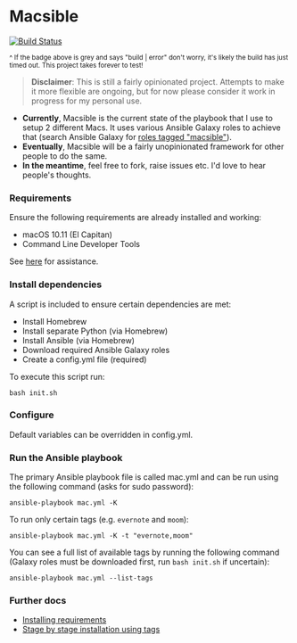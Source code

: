 # Macsible

[![Build Status](https://travis-ci.org/danbohea/macsible.svg?branch=master)](https://travis-ci.org/danbohea/macsible)

<small>^ If the badge above is grey and says "build | error" don't worry, it's likely the build has just timed out. This project takes forever to test!</small>

> **Disclaimer**: This is still a fairly opinionated project. Attempts to make it more flexible are ongoing, but for now please consider it work in progress for my personal use.

- **Currently**, Macsible is the current state of the playbook that I use to setup 2 different Macs. It uses various Ansible Galaxy roles to achieve that (search Ansible Galaxy for [roles tagged "macsible"](https://galaxy.ansible.com/list#/roles?page=1&page_size=10&tags=macsible)).
- **Eventually**, Macsible will be a fairly unopinionated framework for other people to do the same.
- **In the meantime**, feel free to fork, raise issues etc. I'd love to hear people's thoughts.


### Requirements

Ensure the following requirements are already installed and working:

- macOS 10.11 (El Capitan)
- Command Line Developer Tools

See [here](docs/install_requirements.md) for assistance.


### Install dependencies

A script is included to ensure certain dependencies are met:

- Install Homebrew
- Install separate Python (via Homebrew)
- Install Ansible (via Homebrew)
- Download required Ansible Galaxy roles
- Create a config.yml file (required)

To execute this script run:

```
bash init.sh
```


### Configure

Default variables can be overridden in config.yml.


### Run the Ansible playbook

The primary Ansible playbook file is called mac.yml and can be run using the following command (asks for sudo password):

```
ansible-playbook mac.yml -K
```

To run only certain tags (e.g. `evernote` and `moom`):

```
ansible-playbook mac.yml -K -t "evernote,moom"
```

You can see a full list of available tags by running the following command (Galaxy roles must be downloaded first, run `bash init.sh` if uncertain):

```
ansible-playbook mac.yml --list-tags
```

### Further docs

- [Installing requirements](docs/install_requirements.md)
- [Stage by stage installation using tags](docs/tags_stages.md)
